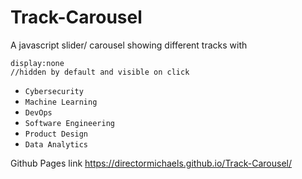 # Track-Carousel
A javascript slider/ carousel showing different tracks
with 
```
display:none
//hidden by default and visible on click
``` 

- `Cybersecurity`
- ``Machine Learning``
- `DevOps`
- `Software Engineering`
- `Product Design`
- `Data Analytics`

Github Pages link
https://directormichaels.github.io/Track-Carousel/
